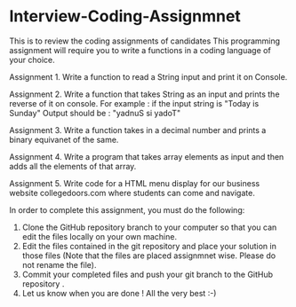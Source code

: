 # Interview-Coding-Assignmnet
This is to review the coding assignments of candidates
This  programming assignment will require you to write a functions in a coding language of your choice.

Assignment 1. 
Write a function to read a String input and print it on Console.

Assignment 2.
Write a function that takes String as an input and prints the reverse of it on console.
For example : if the input string is  "Today is Sunday" Output should be : "yadnuS si yadoT"

Assignment 3.
Write a function takes in a decimal number and prints a binary equivanet of the same.

Assignment 4.
Write a program that takes array elements as input and then adds all the elements of that array.

Assignment 5.
Write code for a HTML menu display for our business website collegedoors.com where students can come and navigate.

In order to complete this assignment, you must do the following:


1. Clone the GitHub repository branch to your computer so that you can edit the files locally on your own machine.
2. Edit the files contained in the git repository and place your solution in those files (Note that the files are placed assignmnet wise. Please do not rename the file).
3. Commit your completed  files and push your git branch to the GitHub repository .
4. Let us know when you are done !
All the very best :-)
